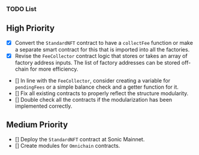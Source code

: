 ### TODO List

## High Priority
- [x] Convert the `StandardNFT` contract to have a `collectFee` function or make a separate smart contract for this that is imported into all the factories.
- [x] Revise the `FeeCollector` contract logic that stores or takes an array of factory address inputs. The list of factory addresses can be stored off-chain for more efficiency.
- [] In line with the `FeeCollector`, consider creating a variable for `pendingFees` or a simple balance check and a getter function for it.
- [] Fix all existing contracts to properly reflect the structure modularity.
- [] Double check all the contracts if the modularization has been implemented correctly.

## Medium Priority
- [] Deploy the `StandardNFT` contract at Sonic Mainnet.
- [] Create modules for `Omnichain` contracts.